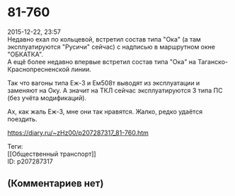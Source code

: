 81-760
======

  
2015-12-22, 23:57  
 Недавно ехал по кольцевой, встретил состав типа "Ока" (а там эксплуатируются "Русичи" сейчас) с надписью в маршрутном окне "ОБКАТКА".   
 А ещё более недавно впервые встретил состав типа "Ока" на Таганско-Краснопресненской линии.   
   
 Так что вагоны типа Еж-3 и Ем508т выводят из эксплуатации и заменяют на Оку. А значит на ТКЛ сейчас эксплуатируются 3 типа ПС (без учёта модификаций).   
   
 Ах, как жаль Еж-3, мне они так нравятся. Жалко, редко удаётся поездить.   
  
<https://diary.ru/~zHz00/p207287317_81-760.htm>  
  
Теги:  
[[Общественный транспорт]]  
ID: p207287317  


(Комментариев нет)
------------------